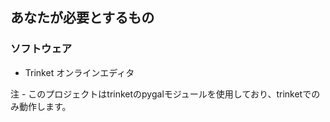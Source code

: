 ## あなたが必要とするもの

### ソフトウェア

+ Trinket オンラインエディタ

注 - このプロジェクトはtrinketのpygalモジュールを使用しており、trinketでのみ動作します。